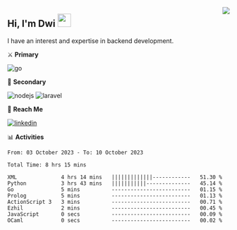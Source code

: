 [<img src="https://komarev.com/ghpvc/?username=masred&color=green&style=flat-square&label=Profile+Views" align="right">](github.com/masred)

## Hi, I'm Dwi <img src="https://raw.githubusercontent.com/MartinHeinz/MartinHeinz/master/wave.gif" width="30px">

I have an interest and expertise in backend development.

⚔️ **Primary**

![go](https://img.shields.io/badge/---?logo=go&label=Golang&style=social)

🔪 **Secondary**

![nodejs](https://img.shields.io/badge/---?logo=node.js&label=Node.js&style=social&logoColor=green)
![laravel](https://img.shields.io/badge/---?logo=laravel&label=Laravel&style=social)

🔗 **Reach Me**

[![linkedin](https://img.shields.io/badge/---?logo=linkedin&label=LinkedIn&style=social)](https://linkedin.com/in/dwifitriyanto)

📊 **Activities**

<!--START_SECTION:waka-->

```all_time
From: 03 October 2023 - To: 10 October 2023

Total Time: 8 hrs 15 mins

XML              4 hrs 14 mins   |||||||||||||------------   51.30 %
Python           3 hrs 43 mins   |||||||||||--------------   45.14 %
Go               5 mins          -------------------------   01.15 %
Prolog           5 mins          -------------------------   01.13 %
ActionScript 3   3 mins          -------------------------   00.71 %
Ezhil            2 mins          -------------------------   00.45 %
JavaScript       0 secs          -------------------------   00.09 %
OCaml            0 secs          -------------------------   00.02 %
```

<!--END_SECTION:waka-->
